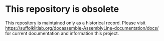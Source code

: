 # This repository is obsolete

This repository is maintained only as a historical record. Please visit https://suffolklitlab.org/docassemble-AssemblyLine-documentation/docs/ for current documentation and information this project.
